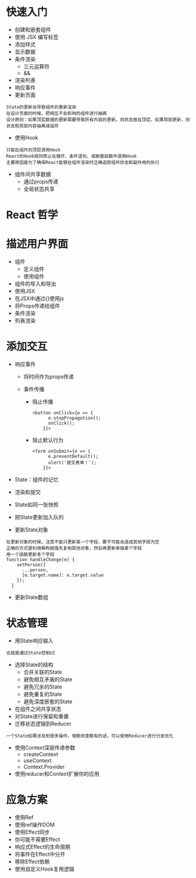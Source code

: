 # 快速入门

* 创建和嵌套组件
* 使用 JSX 编写标签 
* 添加样式 
* 显示数据 
* 条件渲染
  * 三元运算符
  * && 
* 渲染列表
* 响应事件
* 更新页面

```
State的更新会导致组件的重新渲染
在设计页面的时候，把相互不会影响的组件进行抽离
设计原则：如果顶层数据的更新需要导致所有内容的更新，则状态放在顶层，如果局部更新，则状态和局部内容抽离成组件
```

* 使用Hook

```
只能在组件的顶层调用Hook
React的Hook规则禁止在循环、条件语句、或嵌套函数中调用Hook
主要原因是为了确保React能够在组件渲染时正确追踪组件状态和副作用的执行
```

* 组件间共享数据
  * 通过props传递
  * 全局状态共享

# React 哲学

# 描述用户界面

* 组件
  * 定义组件
  * 使用组件
* 组件的导入和导出
* 使用JSX
* 在JSX中通过{}使用js
* 将Props传递给组件
* 条件渲染
* 列表渲染

# 添加交互

* 响应事件

  * 将时间作为props传递

  * 事件传播

    * 阻止传播

      ```
      <button onClick={e => {
            e.stopPropagation();
            onClick();
          }}>
      ```

    * 阻止默认行为

      ```
      <form onSubmit={e => {
            e.preventDefault();
            alert('提交表单！');
          }}>
      ```

* State：组件的记忆

* 渲染和提交

* State如同一张快照
* 把State更新加入队列
* 更新State对象

```
在更新对象的时候，注意不能只更新某一个字段，要不可能会造成其他字段为空
正确的方式是利用解构赋值先复制其他对象，然后再更新单独某个字段
用一个函数更新多个字段
function handleChange(e) {
    setPerson({
      ...person,
      [e.target.name]: e.target.value
    });
  }
```

* 更新State数组

# 状态管理

* 用State响应输入

```
也就是通过State控制UI
```

* 选择State的结构
  * 合并关联的State
  * 避免相互矛盾的State
  * 避免冗余的State
  * 避免重复的State
  * 避免深度嵌套的State
* 在组件之间共享状态
* 对State进行保留和重置
* 迁移状态逻辑到Reducer

```
一个State如果涉及到很多操作，增删改查都有的话，可以使用Reducer进行分发优化
```

* 使用Context深层传递参数
  * createContext
  * useContext
  * Context.Provider
* 使用reducer和Context扩展你的应用

# 应急方案

* 使用Ref
* 使用ref操作DOM
* 使用Effect同步
* 你可能不需要Effect
* 响应式Effect的生命周期
* 将事件在Effect中分开
* 移除Effect依赖
* 使用自定义Hook复用逻辑

